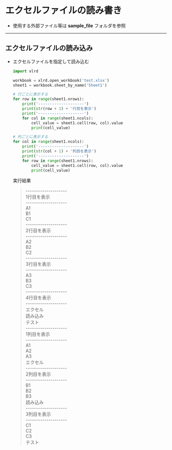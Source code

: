 # エクセルファイルの読み書き

* 使用する外部ファイル等は __sample_file__ フォルダを参照

***

## エクセルファイルの読み込み

* エクセルファイルを指定して読み込む

  ```python
  import xlrd

  workbook = xlrd.open_workbook('test.xlsx')
  sheet1 = workbook.sheet_by_name('Sheet1')

  # 行ごとに表示する
  for row in range(sheet1.nrows):
      print('--------------------')
      print(str(row + 1) + '行目を表示')
      print('--------------------')
      for col in range(sheet1.ncols):
          cell_value = sheet1.cell(row, col).value
          print(cell_value)

  # 列ごとに表示する
  for col in range(sheet1.ncols):
      print('--------------------')
      print(str(col + 1) + '列目を表示')
      print('--------------------')
      for row in range(sheet1.nrows):
          cell_value = sheet1.cell(row, col).value
          print(cell_value)
  ```

  実行結果

  > \--------------------  
    1行目を表示  
  \--------------------  
  A1  
  B1  
  C1  
  \--------------------  
  2行目を表示  
  \--------------------  
  A2  
  B2  
  C2  
  \--------------------  
  3行目を表示  
  \--------------------  
  A3  
  B3  
  C3  
  \--------------------  
  4行目を表示  
  \--------------------  
  エクセル  
  読み込み  
  テスト  
  \--------------------  
  1列目を表示  
  \--------------------  
  A1  
  A2  
  A3  
  エクセル  
  \--------------------  
  2列目を表示  
  \--------------------  
  B1  
  B2  
  B3  
  読み込み  
  \--------------------  
  3列目を表示  
  \--------------------  
  C1  
  C2  
  C3  
  テスト  

